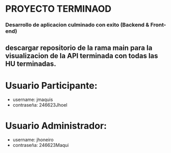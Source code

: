 # PROYECTO TERMINAOD
### Desarrollo de aplicacion culminado con exito (Backend & Front-end)
## descargar repositorio de la rama main para la visualizacion de la API terminada con todas las HU terminadas.

# Usuario Participante:
- username: jmaquis
- contraseña: 246623Jhoel
# Usuario Administrador:
- username: jhoneiro
- contraseña: 246623Maqui
